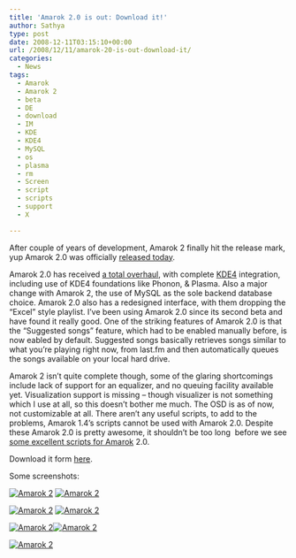 ```yaml
---
title: 'Amarok 2.0 is out: Download it!'
author: Sathya
type: post
date: 2008-12-11T03:15:10+00:00
url: /2008/12/11/amarok-20-is-out-download-it/
categories:
  - News
tags:
  - Amarok
  - Amarok 2
  - beta
  - DE
  - download
  - IM
  - KDE
  - KDE4
  - MySQL
  - os
  - plasma
  - rm
  - Screen
  - script
  - scripts
  - support
  - X

---
```

After couple of years of development, Amarok 2 finally hit the release mark, yup Amarok 2.0 was officially <a href="http://amarok.kde.org/en/releases/2.0" target="_blank">released today</a>.

Amarok 2.0 has received [a total overhaul][1], with complete <a href="http://sathyasays.com/tag/kde4" target="_blank">KDE4</a> integration, including use of KDE4 foundations like Phonon, & Plasma. Also a major change with Amarok 2, the use of MySQL as the sole backend database choice. Amarok 2.0 also has a redesigned interface, with them dropping the &#8220;Excel&#8221; style playlist. I&#8217;ve been using Amarok 2.0 since its second beta and have found it really good. One of the striking features of Amarok 2.0 is that the &#8220;Suggested songs&#8221; feature, which had to be enabled manually before, is now eabled by default. Suggested songs basically retrieves songs similar to what you&#8217;re playing right now, from last.fm and then automatically queues the songs available on your local hard drive.

<!--more-->

Amarok 2 isn&#8217;t quite complete though, some of the glaring shortcomings include lack of support for an equalizer, and no queuing facility available yet. Visualization support is missing &#8211; though visualizer is not something which I use at all, so this doesn&#8217;t bother me much. The OSD is as of now, not customizable at all. There aren&#8217;t any useful scripts, to add to the problems, Amarok 1.4&#8217;s scripts cannot be used with Amarok 2.0. Despite these Amarok 2.0 is pretty awesome, it shouldn&#8217;t be too long  before we see <a href="http://sathyasays.com/2008/08/03/some-really-cool-and-must-have-amarok-scripts/" target="_blank">some excellent scripts for Amarok</a> 2.0.

Download it form [here][2].

Some screenshots:

<a href="http://www.flickr.com/photos/sathyabhat/3098720159/" target="_blank"><img src="http://farm4.static.flickr.com/3045/3098720159_3a5265b566_m.jpg" alt="Amarok 2" /></a> <a href="http://www.flickr.com/photos/sathyabhat/3098719865/" target="_blank"><img src="http://farm4.static.flickr.com/3241/3098719865_94bffbefcf_m.jpg" alt="Amarok 2" /></a>

<a href="http://www.flickr.com/photos/sathyabhat/3098719657/" target="_blank"><img src="http://farm4.static.flickr.com/3181/3098719657_77c937dd2c_m.jpg" alt="Amarok 2" /></a> [![Amarok 2][3]][4]

[![Amarok 2][5]][6][![Amarok 2][7]][8]

[![Amarok 2][9]][10]

 [1]: http://sathyasays.com/2008/10/14/amarok-20-beta-2-released-and-a-look-at-what-amarok-20-might-bring-in/
 [2]: http://amarok.kde.org/wiki/Download
 [3]: http://farm4.static.flickr.com/3203/3099552870_e3e816c571_m.jpg
 [4]: http://www.flickr.com/photos/sathyabhat/3099552870/
 [5]: http://farm4.static.flickr.com/3245/3098719099_156a9b7e10_m.jpg
 [6]: http://www.flickr.com/photos/sathyabhat/3098719099/
 [7]: http://farm4.static.flickr.com/3163/3099552368_22c7414eaa_m.jpg
 [8]: http://www.flickr.com/photos/sathyabhat/3099552368/
 [9]: http://farm4.static.flickr.com/3002/3098718621_2db14cf6c9_m.jpg
 [10]: http://www.flickr.com/photos/sathyabhat/3098718621/